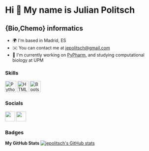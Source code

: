 Hi 👋 My name is Julian Politsch 
================================  

{Bio,Chemo} informatics
---------------  
* 🌍  I'm based in Madrid, ES
* ✉️  You can contact me at [jepolitsch@gmail.com](mailto:jepolitsch@gmail.com)
* 🚀  I'm currently working on [PyPharm](http://github.com/rome-center-for-molecular-design/py-pharm), and studying computational biology at UPM

### Skills

<p align="left"> <a href="https://www.python.org/" target="_blank" rel="noreferrer"><img src="https://raw.githubusercontent.com/danielcranney/readme-generator/main/public/icons/skills/python-colored.svg" width="36" height="36" alt="Python" /></a> <a href="https://developer.mozilla.org/en-US/docs/Glossary/HTML5" target="_blank" rel="noreferrer"><img src="https://raw.githubusercontent.com/danielcranney/readme-generator/main/public/icons/skills/html5-colored.svg" width="36" height="36" alt="HTML5" /></a> <a href="https://getbootstrap.com/" target="_blank" rel="noreferrer"><img src="https://raw.githubusercontent.com/danielcranney/readme-generator/main/public/icons/skills/bootstrap-colored.svg" width="36" height="36" alt="Bootstrap" /></a> </p> 

### Socials  
<p align="left"> <a href="https://www.github.com/jepolitsch" target="_blank" rel="noreferrer"><img src="https://raw.githubusercontent.com/danielcranney/readme-generator/main/public/icons/socials/github.svg" width="32" height="32" /></a> <a href="https://www.linkedin.com/in/julian-politsch-293a56228" target="_blank" rel="noreferrer"><img src="https://raw.githubusercontent.com/danielcranney/readme-generator/main/public/icons/socials/linkedin.svg" width="32" height="32" /></a></p>

### Badges
<b>My GitHub Stats</b>
<a href="http://www.github.com/jepolitsch"><img src="https://github-readme-stats.vercel.app/api?username=jepolitsch&show_icons=true&hide=issues,contribs&count_private=true&title_color=0891b2&text_color=ffffff&icon_color=0891b2&bg_color=1c1917&hide_border=true&show_icons=true" alt="jepolitsch's GitHub stats" /></a>
